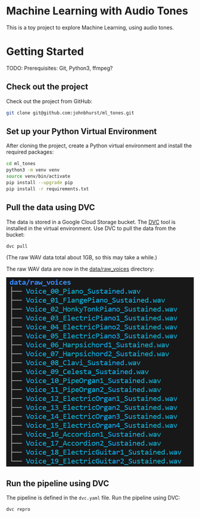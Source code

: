 # Machine Learning with Audio Tones

This is a toy project to explore Machine Learning, using audio tones.

# Getting Started

TODO: Prerequisites: Git, Python3, ffmpeg?

## Check out the project

Check out the project from GitHub:

```bash
git clone git@github.com:johnbhurst/ml_tones.git
```

## Set up your Python Virtual Environment

After cloning the project, create a Python virtual environment and install the required packages:

```bash
cd ml_tones
python3 -m venv venv
source venv/bin/activate
pip install --upgrade pip
pip install -r requirements.txt
```

## Pull the data using DVC

The data is stored in a Google Cloud Storage bucket. The [DVC](https://dvc.org/) tool is installed in the virtual environment. Use DVC to pull the data from the bucket:

```bash
dvc pull
```

(The raw WAV data total about 1GB, so this may take a while.)

The raw WAV data are now in the [data/raw_voices](`data/raw_voices`) directory:

![Raw voices](doc/images/tree_data_raw_voices.png)

## Run the pipeline using DVC

The pipeline is defined in the `dvc.yaml` file. Run the pipeline using DVC:

```bash
dvc repro
```
